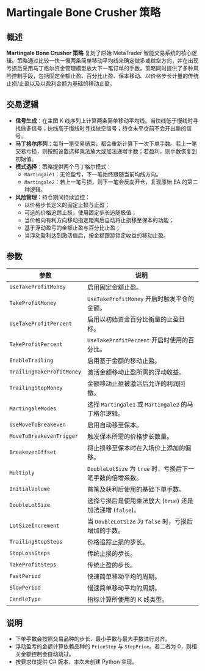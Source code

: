 # Martingale Bone Crusher 策略

## 概述

**Martingale Bone Crusher 策略** 复刻了原始 MetaTrader 智能交易系统的核心逻辑。策略通过比较一快一慢两条简单移动平均线来确定做多或做空方向，并在出现亏损后采用马丁格尔资金管理模型放大下一笔订单的手数。策略同时提供了多种风险控制手段，包括固定金额止盈、百分比止盈、保本移动、以价格步长计量的传统止损/止盈以及以盈利金额为基础的移动止盈。

## 交易逻辑

- **信号生成**：在主图 K 线序列上计算两条简单移动平均线。当快线低于慢线时寻找做多信号；快线高于慢线时寻找做空信号；持仓未平仓前不会开出新的信号。
- **马丁格尔序列**：每当一笔交易结束，都会重新计算下一次下单手数。若上一笔交易亏损，则按照设置选择乘法放大或加法递增手数；若盈利，则手数恢复到初始值。
- **模式选择**：策略提供两个马丁格尔模式：
  - `Martingale1`：无论盈亏，下一笔始终跟随当前均线方向。
  - `Martingale2`：若上一笔亏损，则下一笔会反向开仓，复现原始 EA 的第二种逻辑。
- **风险管理**：持仓期间持续监控：
  - 以价格步长定义的固定止损与止盈；
  - 可选的价格追踪止损，使用固定步长追随极值；
  - 当价格向有利方向移动指定距离后自动将止损移至保本的功能；
  - 基于浮动盈亏的金额止盈与百分比止盈；
  - 当浮动盈利达到激活值后，按金额跟踪锁定收益的移动止盈。

## 参数

| 参数 | 说明 |
|------|------|
| `UseTakeProfitMoney` | 启用固定金额止盈。 |
| `TakeProfitMoney` | `UseTakeProfitMoney` 开启时触发平仓的金额。 |
| `UseTakeProfitPercent` | 启用以初始资金百分比衡量的止盈目标。 |
| `TakeProfitPercent` | `UseTakeProfitPercent` 开启时使用的百分比。 |
| `EnableTrailing` | 启用基于金额的移动止盈。 |
| `TrailingTakeProfitMoney` | 激活金额移动止盈所需的浮动收益。 |
| `TrailingStopMoney` | 金额移动止盈被激活后允许的利润回撤。 |
| `MartingaleModes` | 选择 `Martingale1` 或 `Martingale2` 的马丁格尔逻辑。 |
| `UseMoveToBreakeven` | 启用自动移至保本。 |
| `MoveToBreakevenTrigger` | 触发保本所需的价格步长数量。 |
| `BreakevenOffset` | 将止损移至保本时在入场价上添加的偏移。 |
| `Multiply` | `DoubleLotSize` 为 `true` 时，亏损后下一笔手数的倍增系数。 |
| `InitialVolume` | 首笔及获利后使用的基础下单手数。 |
| `DoubleLotSize` | 选择亏损后是使用乘法放大 (`true`) 还是加法递增 (`false`)。 |
| `LotSizeIncrement` | 当 `DoubleLotSize` 为 `false` 时，亏损后增加的手数。 |
| `TrailingStopSteps` | 价格追踪止损的步长。 |
| `StopLossSteps` | 传统止损的步长。 |
| `TakeProfitSteps` | 传统止盈的步长。 |
| `FastPeriod` | 快速简单移动平均的周期。 |
| `SlowPeriod` | 慢速简单移动平均的周期。 |
| `CandleType` | 指标计算所使用的 K 线类型。 |

## 说明

- 下单手数会按照交易品种的步长、最小手数与最大手数进行对齐。
- 浮动盈亏的金额计算依赖品种的 `PriceStep` 与 `StepPrice`。若二者为 0，则相关金额控制会自动跳过。
- 按要求仅提供 C# 版本，本次未创建 Python 实现。
